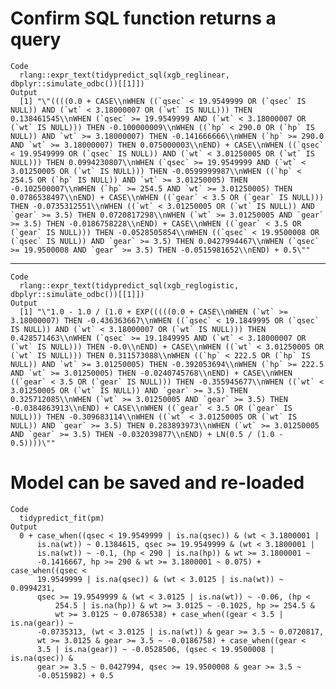 # Confirm SQL function returns a query

    Code
      rlang::expr_text(tidypredict_sql(xgb_reglinear, dbplyr::simulate_odbc())[[1]])
    Output
      [1] "\"((((0.0 + CASE\\nWHEN ((`qsec` < 19.9549999 OR (`qsec` IS NULL)) AND (`wt` < 3.18000007 OR (`wt` IS NULL))) THEN 0.138461545\\nWHEN (`qsec` >= 19.9549999 AND (`wt` < 3.18000007 OR (`wt` IS NULL))) THEN -0.100000009\\nWHEN ((`hp` < 290.0 OR (`hp` IS NULL)) AND `wt` >= 3.18000007) THEN -0.141666666\\nWHEN (`hp` >= 290.0 AND `wt` >= 3.18000007) THEN 0.075000003\\nEND) + CASE\\nWHEN ((`qsec` < 19.9549999 OR (`qsec` IS NULL)) AND (`wt` < 3.01250005 OR (`wt` IS NULL))) THEN 0.0994230807\\nWHEN (`qsec` >= 19.9549999 AND (`wt` < 3.01250005 OR (`wt` IS NULL))) THEN -0.0599999987\\nWHEN ((`hp` < 254.5 OR (`hp` IS NULL)) AND `wt` >= 3.01250005) THEN -0.102500007\\nWHEN (`hp` >= 254.5 AND `wt` >= 3.01250005) THEN 0.0786538497\\nEND) + CASE\\nWHEN ((`gear` < 3.5 OR (`gear` IS NULL))) THEN -0.0735312551\\nWHEN ((`wt` < 3.01250005 OR (`wt` IS NULL)) AND `gear` >= 3.5) THEN 0.0720817298\\nWHEN (`wt` >= 3.01250005 AND `gear` >= 3.5) THEN -0.0186758228\\nEND) + CASE\\nWHEN ((`gear` < 3.5 OR (`gear` IS NULL))) THEN -0.0528505854\\nWHEN ((`qsec` < 19.9500008 OR (`qsec` IS NULL)) AND `gear` >= 3.5) THEN 0.0427994467\\nWHEN (`qsec` >= 19.9500008 AND `gear` >= 3.5) THEN -0.0515981652\\nEND) + 0.5\""

---

    Code
      rlang::expr_text(tidypredict_sql(xgb_reglogistic, dbplyr::simulate_odbc())[[1]])
    Output
      [1] "\"1.0 - 1.0 / (1.0 + EXP(((((0.0 + CASE\\nWHEN (`wt` >= 3.18000007) THEN -0.436363667\\nWHEN ((`qsec` < 19.1849995 OR (`qsec` IS NULL)) AND (`wt` < 3.18000007 OR (`wt` IS NULL))) THEN 0.428571463\\nWHEN (`qsec` >= 19.1849995 AND (`wt` < 3.18000007 OR (`wt` IS NULL))) THEN -0.0\\nEND) + CASE\\nWHEN ((`wt` < 3.01250005 OR (`wt` IS NULL))) THEN 0.311573088\\nWHEN ((`hp` < 222.5 OR (`hp` IS NULL)) AND `wt` >= 3.01250005) THEN -0.392053694\\nWHEN (`hp` >= 222.5 AND `wt` >= 3.01250005) THEN -0.0240745768\\nEND) + CASE\\nWHEN ((`gear` < 3.5 OR (`gear` IS NULL))) THEN -0.355945677\\nWHEN ((`wt` < 3.01250005 OR (`wt` IS NULL)) AND `gear` >= 3.5) THEN 0.325712085\\nWHEN (`wt` >= 3.01250005 AND `gear` >= 3.5) THEN -0.0384863913\\nEND) + CASE\\nWHEN ((`gear` < 3.5 OR (`gear` IS NULL))) THEN -0.309683114\\nWHEN ((`wt` < 3.01250005 OR (`wt` IS NULL)) AND `gear` >= 3.5) THEN 0.283893973\\nWHEN (`wt` >= 3.01250005 AND `gear` >= 3.5) THEN -0.032039877\\nEND) + LN(0.5 / (1.0 - 0.5))))\""

# Model can be saved and re-loaded

    Code
      tidypredict_fit(pm)
    Output
      0 + case_when((qsec < 19.9549999 | is.na(qsec)) & (wt < 3.1800001 | 
          is.na(wt)) ~ 0.1384615, qsec >= 19.9549999 & (wt < 3.1800001 | 
          is.na(wt)) ~ -0.1, (hp < 290 | is.na(hp)) & wt >= 3.1800001 ~ 
          -0.1416667, hp >= 290 & wt >= 3.1800001 ~ 0.075) + case_when((qsec < 
          19.9549999 | is.na(qsec)) & (wt < 3.0125 | is.na(wt)) ~ 0.0994231, 
          qsec >= 19.9549999 & (wt < 3.0125 | is.na(wt)) ~ -0.06, (hp < 
              254.5 | is.na(hp)) & wt >= 3.0125 ~ -0.1025, hp >= 254.5 & 
              wt >= 3.0125 ~ 0.0786538) + case_when((gear < 3.5 | is.na(gear)) ~ 
          -0.0735313, (wt < 3.0125 | is.na(wt)) & gear >= 3.5 ~ 0.0720817, 
          wt >= 3.0125 & gear >= 3.5 ~ -0.0186758) + case_when((gear < 
          3.5 | is.na(gear)) ~ -0.0528506, (qsec < 19.9500008 | is.na(qsec)) & 
          gear >= 3.5 ~ 0.0427994, qsec >= 19.9500008 & gear >= 3.5 ~ 
          -0.0515982) + 0.5

